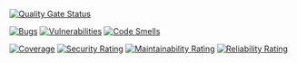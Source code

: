 [![Quality Gate Status](https://sonarcloud.io/api/project_badges/measure?project=DigiAeon_DigiAeon.Common.OpenPGP&metric=alert_status)](https://sonarcloud.io/summary/new_code?id=DigiAeon_DigiAeon.Common.OpenPGP)

[![Bugs](https://sonarcloud.io/api/project_badges/measure?project=DigiAeon_DigiAeon.Common.OpenPGP&metric=bugs)](https://sonarcloud.io/summary/new_code?id=DigiAeon_DigiAeon.Common.OpenPGP)
[![Vulnerabilities](https://sonarcloud.io/api/project_badges/measure?project=DigiAeon_DigiAeon.Common.OpenPGP&metric=vulnerabilities)](https://sonarcloud.io/summary/new_code?id=DigiAeon_DigiAeon.Common.OpenPGP)
[![Code Smells](https://sonarcloud.io/api/project_badges/measure?project=DigiAeon_DigiAeon.Common.OpenPGP&metric=code_smells)](https://sonarcloud.io/summary/new_code?id=DigiAeon_DigiAeon.Common.OpenPGP)

[![Coverage](https://sonarcloud.io/api/project_badges/measure?project=DigiAeon_DigiAeon.Common.OpenPGP&metric=coverage)](https://sonarcloud.io/summary/new_code?id=DigiAeon_DigiAeon.Common.OpenPGP)
[![Security Rating](https://sonarcloud.io/api/project_badges/measure?project=DigiAeon_DigiAeon.Common.OpenPGP&metric=security_rating)](https://sonarcloud.io/summary/new_code?id=DigiAeon_DigiAeon.Common.OpenPGP)
[![Maintainability Rating](https://sonarcloud.io/api/project_badges/measure?project=DigiAeon_DigiAeon.Common.OpenPGP&metric=sqale_rating)](https://sonarcloud.io/summary/new_code?id=DigiAeon_DigiAeon.Common.OpenPGP)
[![Reliability Rating](https://sonarcloud.io/api/project_badges/measure?project=DigiAeon_DigiAeon.Common.OpenPGP&metric=reliability_rating)](https://sonarcloud.io/summary/new_code?id=DigiAeon_DigiAeon.Common.OpenPGP)